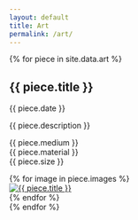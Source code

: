 ```yaml
---
layout: default
title: Art
permalink: /art/
---
```


{% for piece in site.data.art %}
<div class="art-piece">
  <div class="art-piece-info">
    <h2>{{ piece.title }}</h2>
    <p class="art-piece-date">{{ piece.date }}</p>
    <p>{{ piece.description }}</p>
    <p class="art-piece-details">
      {{ piece.medium }}<br>
      {{ piece.material }}<br>
      {{ piece.size }}
    </p>
  </div>
  <div class="art-piece-images">
    {% for image in piece.images %}
    <div class="art-piece-image">
      <a href="{{ piece.image_path }}{{ image }}" data-fancybox="gallery-{{ forloop.parentloop.index }}" data-caption="{{ piece.title }}" class="no-transition">
        <img src="{{ piece.image_path }}{{ image }}" alt="{{ piece.title }}">
      </a>
    </div>
    {% endfor %}
  </div>
</div>
{% endfor %}